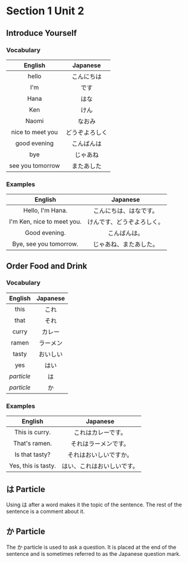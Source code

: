 # Section 1 Unit 2
## Introduce Yourself
### Vocabulary
| English | Japanese |
|:-------:|:--------:|
| hello | こんにちは |
| I'm | です |
| Hana | はな |
| Ken | けん |
| Naomi | なおみ |
| nice to meet you | どうぞよろしく |
| good evening | こんばんは |
| bye | じゃあね |
| see you tomorrow | またあした |

### Examples
| English | Japanese |
|:-------:|:--------:|
| Hello, I'm Hana. | こんにちは、はなです。 |
| I'm Ken, nice to meet you. | けんです、どうぞよろしく。 |
| Good evening. | こんばんは。 |
| Bye, see you tomorrow. | じゃあね、またあした。 |

## Order Food and Drink
### Vocabulary
| English | Japanese |
|:-------:|:--------:|
| this | これ |
| that | それ |
| curry | カレー |
| ramen | ラーメン |
| tasty | おいしい |
| yes | はい |
| *particle* | は |
| *particle* | か |

### Examples
| English | Japanese |
|:-------:|:--------:|
| This is curry. | これはカレーです。 |
| That's ramen. | それはラーメンです。 |
| Is that tasty? | それはおいしいですか。 |
| Yes, this is tasty. | はい、これはおいしいです。 |

## は Particle
Using は after a word makes it the topic of the sentence. The rest of the
sentence is a comment about it.

## か Particle
The か particle is used to ask a question. It is placed at the end of the sentence and is sometimes referred to as the Japanese question mark.
